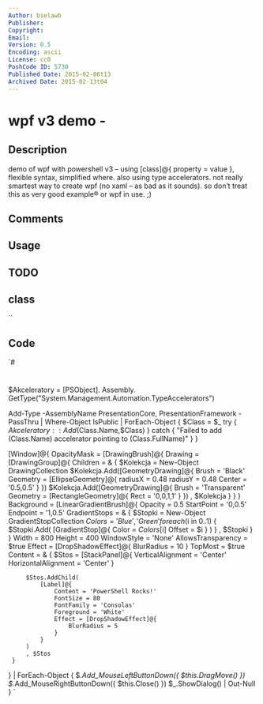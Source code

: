 ```yaml
---
Author: bielawb
Publisher: 
Copyright: 
Email: 
Version: 0.5
Encoding: ascii
License: cc0
PoshCode ID: 5730
Published Date: 2015-02-06t13
Archived Date: 2015-02-13t04
---
```


# wpf v3 demo - 

## Description

demo of wpf with powershell v3 – using [class]@{ property = value }, flexible syntax, simplified where. also using type accelerators. not really smartest way to create wpf (no xaml – as bad as it sounds). so don’t treat this as very good example® or wpf in use. ;)

## Comments



## Usage



## TODO



## class

``

## Code

`#
 #
 
 $Akceleratory = 
     [PSObject].
     Assembly.
     GetType("System.Management.Automation.TypeAccelerators")
 
 Add-Type -AssemblyName PresentationCore, PresentationFramework -PassThru |
     Where-Object IsPublic |
     ForEach-Object {
         $Class = $_
         try {
             $Akceleratory::Add($Class.Name,$Class)
         } catch {
             "Failed to add $($Class.Name) accelerator pointing to $($Class.FullName)"
         }
     }
 
 [Window]@{
     OpacityMask = [DrawingBrush]@{
         Drawing = [DrawingGroup]@{
             Children = & {
                 $Kolekcja = New-Object DrawingCollection 
                 $Kolekcja.Add([GeometryDrawing]@{
                     Brush = 'Black'
                     Geometry = [EllipseGeometry]@{
                         radiusX = 0.48
                         radiusY = 0.48
                         Center = '0.5,0.5'
                     }
                 })
                 $Kolekcja.Add([GeometryDrawing]@{
                     Brush = 'Transparent'
                     Geometry = [RectangleGeometry]@{
                         Rect = '0,0,1,1'
                     }
                 })
                 , $Kolekcja
             }
         }
     }
     Background = [LinearGradientBrush]@{
         Opacity = 0.5
         StartPoint = '0,0.5'
         Endpoint = '1,0.5'
         GradientStops = & {
             $Stopki = New-Object GradientStopCollection
             $Colors = 'Blue', 'Green'
                 foreach ($i in 0..1) {
                 $Stopki.Add(
                     [GradientStop]@{
                         Color = $Colors[$i]
                         Offset = $i
                     }
                 )
             }
             , $Stopki
         }            
     }
     Width = 800
     Height = 400
     WindowStyle = 'None'
     AllowsTransparency = $true
     Effect = [DropShadowEffect]@{
         BlurRadius = 10
     }
     TopMost = $true
     Content = & {
         $Stos = [StackPanel]@{
             VerticalAlignment = 'Center'
             HorizontalAlignment = 'Center'
         }
 
         $Stos.AddChild(
             [Label]@{
                 Content = 'PowerShell Rocks!'
                 FontSize = 80
                 FontFamily = 'Consolas'
                 Foreground = 'White'
                 Effect = [DropShadowEffect]@{
                     BlurRadius = 5
                 }
             }
         )
         , $Stos
     }
 } | ForEach-Object {
     $_.Add_MouseLeftButtonDown({
         $this.DragMove()
     })
     $_.Add_MouseRightButtonDown({
         $this.Close()
     })
     $_.ShowDialog() | Out-Null
 }
`

